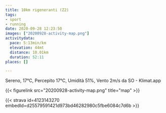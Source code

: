 ```yaml
---
title: 10km rigeneranti (Z2)
tags:
- sport
- running
date: 2020-09-28 12:23:50
images: ["20200928-activity-map.png"]
activitydata:
  pace: 5:13min/km
  elevation: 44mt
  distance: 10.01km
  duration: 52:11
places: []

---
```


Sereno, 17°C, Percepito 17°C, Umidità 51%, Vento 2m/s da SO - Klimat.app

<!--more-->



{{< figurelink src="20200928-activity-map.png" title="map" >}}


{{< strava id=4123143270 embedId=d25579591421d973bd46282980c5fbe6084c7d6b >}}
